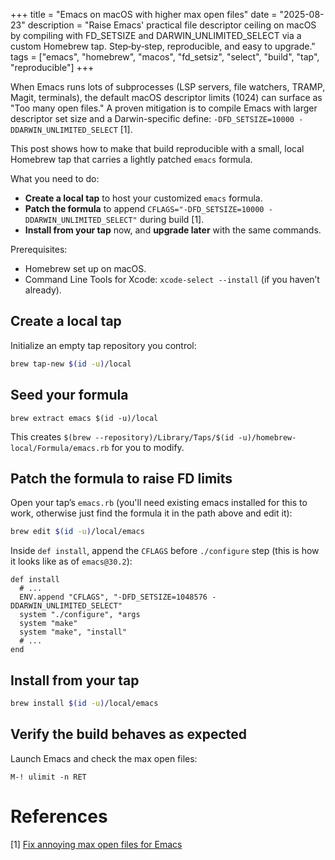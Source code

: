 +++
title = "Emacs on macOS with higher max open files"
date = "2025-08-23"
description = "Raise Emacs' practical file descriptor ceiling on macOS by compiling with FD_SETSIZE and DARWIN_UNLIMITED_SELECT via a custom Homebrew tap. Step‑by‑step, reproducible, and easy to upgrade."
tags = ["emacs", "homebrew", "macos", "fd_setsiz", "select", "build", "tap", "reproducible"]
+++

When Emacs runs lots of subprocesses (LSP servers, file watchers, TRAMP, Magit, terminals), the default macOS descriptor limits (1024) can surface as "Too many open files." A proven mitigation is to compile Emacs with larger descriptor set size and a Darwin-specific define: `-DFD_SETSIZE=10000 -DDARWIN_UNLIMITED_SELECT` [1].

This post shows how to make that build reproducible with a small, local Homebrew tap that carries a lightly patched `emacs` formula.

What you need to do:
- **Create a local tap** to host your customized `emacs` formula.
- **Patch the formula** to append `CFLAGS="-DFD_SETSIZE=10000 -DDARWIN_UNLIMITED_SELECT"` during build [1].
- **Install from your tap** now, and **upgrade later** with the same commands.

Prerequisites:
- Homebrew set up on macOS.
- Command Line Tools for Xcode: `xcode-select --install` (if you haven’t already).

## Create a local tap

Initialize an empty tap repository you control:

```bash
brew tap-new $(id -u)/local
```

## Seed your formula

```
brew extract emacs $(id -u)/local
```

This creates `$(brew --repository)/Library/Taps/$(id -u)/homebrew-local/Formula/emacs.rb` for you to modify.

## Patch the formula to raise FD limits

Open your tap’s `emacs.rb` (you'll need existing emacs installed for this to work, otherwise just find the formula it in the path above and edit it):

```bash
brew edit $(id -u)/local/emacs
```

Inside `def install`, append the `CFLAGS` before `./configure` step (this is how it looks like as of `emacs@30.2`):

```
def install
  # ...
  ENV.append "CFLAGS", "-DFD_SETSIZE=1048576 -DDARWIN_UNLIMITED_SELECT"
  system "./configure", *args
  system "make"
  system "make", "install"
  # ...
end
```

## Install from your tap

```bash
brew install $(id -u)/local/emacs
```

## Verify the build behaves as expected

Launch Emacs and check the max open files:

```elisp
M-! ulimit -n RET
```

# References

[1] [Fix annoying max open files for Emacs](https://en.liujiacai.net/2022/09/03/emacs-maxopenfiles/)
